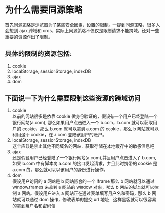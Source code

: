 # 为什么需要同源策略

首先同源策略是浏览器为了某些安全因素，设置的限制。一提到同源策略，很多人会想到 ajax 跨域和 cros，实际上同源策略不仅仅是限制请求不能跨域。还对一些重要的资源作出了限制。

## 具体的限制的资源包括:

1. cookie
2. localStorage, sessionStorage, indexDB
3. ajax
4. dom

## 下面说一下为什么需要限制这些资源的跨域访问

1. cookie  
   以前的网站很多是依靠 cookie 做身份验证的，假设有一个用户已经登陆一个银行网站(a.com), 那么如果用户点击进入一个 b.com，b.com 就可以获取用户的 cookie，那么 b.com 就可以拿到 a.com 的 cookie，那么 b 网站就可以利用这个 cookie，在 a.com 登陆该用户的账户。
2. localStorage, sessionStorage, indexDB  
   这个应该是禁止其他不同域名的网站，获取存储在本地缓存中的敏感信息吧
3. ajax  
   还是假设用户已经登陆了一个银行网站(a.com),并且用户点击进入了 b.com,如果 b.com 中有脚本向 a.com 的接口发起请求，并且此时携带的 cookie 是 a.com 的，那么就可以以该用户的身份进行操作。
4. dom  
   假设用户访问的 a 网站是 b 网站嵌套的一个 iframe,那么 b 网站就可以通过 window.frames 来拿到 a 网站的 window 对象，那么 b 网站的脚本就可以控制 a 网站。假设用户进入 a 网站正在通过表单填写用户名和密码，那么 b 网站就可以通过 dom 操作，修改表单的提交 url 地址，这样黑客就可以很容易的拿到用户名和密码信
